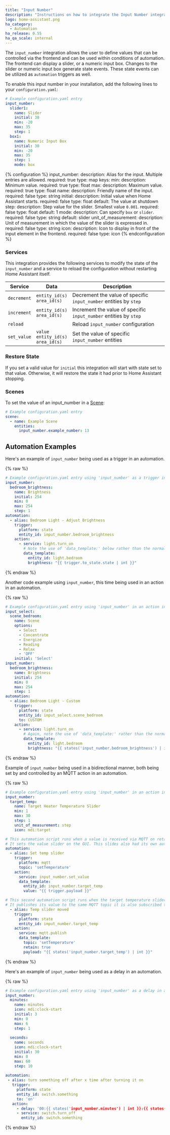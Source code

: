 ```yaml
---
title: "Input Number"
description: "Instructions on how to integrate the Input Number integration into Home Assistant."
logo: home-assistant.png
ha_category:
  - Automation
ha_release: 0.55
ha_qa_scale: internal
---
```


The `input_number` integration allows the user to define values that can be controlled via the frontend and can be used within conditions of automation. The frontend can display a slider, or a numeric input box. Changes to the slider or numeric input box generate state events. These state events can be utilized as `automation` triggers as well.

To enable this input number in your installation, add the following lines to your `configuration.yaml`:

```yaml
# Example configuration.yaml entry
input_number:
  slider1:
    name: Slider
    initial: 30
    min: -20
    max: 35
    step: 1
  box1:
    name: Numeric Input Box
    initial: 30
    min: -20
    max: 35
    step: 1
    mode: box
```

{% configuration %}
  input_number:
    description: Alias for the input. Multiple entries are allowed.
    required: true
    type: map
    keys:
      min:
        description: Minimum value.
        required: true
        type: float
      max:
        description: Maximum value.
        required: true
        type: float
      name:
        description: Friendly name of the input.
        required: false
        type: string
      initial:
        description: Initial value when Home Assistant starts.
        required: false
        type: float
        default: The value at shutdown
      step:
        description: Step value for the slider. Smallest value `0.001`.
        required: false
        type: float
        default: 1
      mode:
        description: Can specify `box` or `slider`.
        required: false
        type: string
        default: slider
      unit_of_measurement:
        description: Unit of measurement in which the value of the slider is expressed in.
        required: false
        type: string
      icon:
        description: Icon to display in front of the input element in the frontend.
        required: false
        type: icon
{% endconfiguration %}

### Services

This integration provides the following services to modify the state of the `input_number` and a service to reload the
configuration without restarting Home Assistant itself.

| Service | Data | Description |
| ------- | ---- | ----------- |
| `decrement` | `entity_id(s)`<br>`area_id(s)` | Decrement the value of specific `input_number` entities by `step` 
| `increment` | `entity_id(s)`<br>`area_id(s)` | Increment the value of specific `input_number` entities by `step`
| `reload` | | Reload `input_number` configuration |
| `set_value` | `value`<br>`entity_id(s)`<br>`area_id(s)` | Set the value of specific `input_number` entities

### Restore State

If you set a valid value for `initial` this integration will start with state set to that value. Otherwise, it will restore the state it had prior to Home Assistant stopping.

### Scenes

To set the value of an input_number in a [Scene](/integrations/scene/):

```yaml
# Example configuration.yaml entry
scene:
  - name: Example Scene
    entities:
      input_number.example_number: 13
```

## Automation Examples

Here's an example of `input_number` being used as a trigger in an automation.

{% raw %}
```yaml
# Example configuration.yaml entry using 'input_number' as a trigger in an automation
input_number:
  bedroom_brightness:
    name: Brightness
    initial: 254
    min: 0
    max: 254
    step: 1
automation:
  - alias: Bedroom Light - Adjust Brightness
    trigger:
      platform: state
      entity_id: input_number.bedroom_brightness
    action:
      - service: light.turn_on
        # Note the use of 'data_template:' below rather than the normal 'data:' if you weren't using an input variable
        data_template:
          entity_id: light.bedroom
          brightness: "{{ trigger.to_state.state | int }}"
```
{% endraw %}

Another code example using `input_number`, this time being used in an action in an automation.

{% raw %}
```yaml
# Example configuration.yaml entry using 'input_number' in an action in an automation
input_select:
  scene_bedroom:
    name: Scene
    options:
      - Select
      - Concentrate
      - Energize
      - Reading
      - Relax
      - 'OFF'
    initial: 'Select'
input_number:
  bedroom_brightness:
    name: Brightness
    initial: 254
    min: 0
    max: 254
    step: 1
automation:
  - alias: Bedroom Light - Custom
    trigger:
      platform: state
      entity_id: input_select.scene_bedroom
      to: CUSTOM
    action:
      - service: light.turn_on
        # Again, note the use of 'data_template:' rather than the normal 'data:' if you weren't using an input variable.
        data_template:
          entity_id: light.bedroom
          brightness: "{{ states('input_number.bedroom_brightness') | int }}"
```
{% endraw %}

Example of `input_number` being used in a bidirectional manner, both being set by and controlled by an MQTT action in an automation.

{% raw %}
```yaml
# Example configuration.yaml entry using 'input_number' in an action in an automation
input_number:
  target_temp:
    name: Target Heater Temperature Slider
    min: 1
    max: 30
    step: 1
    unit_of_measurement: step  
    icon: mdi:target

# This automation script runs when a value is received via MQTT on retained topic: setTemperature
# It sets the value slider on the GUI. This slides also had its own automation when the value is changed.
automation:
  - alias: Set temp slider
    trigger:
      platform: mqtt
      topic: 'setTemperature'
    action:
      service: input_number.set_value
      data_template:
        entity_id: input_number.target_temp
        value: "{{ trigger.payload }}"

# This second automation script runs when the target temperature slider is moved.
# It publishes its value to the same MQTT topic it is also subscribed to.
  - alias: Temp slider moved
    trigger:
      platform: state
      entity_id: input_number.target_temp
    action:
      service: mqtt.publish
      data_template:
        topic: 'setTemperature'
        retain: true
        payload: "{{ states('input_number.target_temp') | int }}"
```
{% endraw %}

Here's an example of `input_number` being used as a delay in an automation.

{% raw %}
```yaml
# Example configuration.yaml entry using 'input_number' as a delay in an automation
input_number:
  minutes:
    name: minutes
    icon: mdi:clock-start
    initial: 3
    min: 0
    max: 6
    step: 1
    
  seconds:
    name: seconds
    icon: mdi:clock-start
    initial: 30
    min: 0
    max: 60
    step: 10
    
automation:
 - alias: turn something off after x time after turning it on
   trigger:
     platform: state
     entity_id: switch.something
     to: 'on'
   action:
     - delay: '00:{{ states('input_number.minutes') | int }}:{{ states('input_number.seconds') | int }}'
     - service: switch.turn_off
       entity_id: switch.something
```
{% endraw %}
